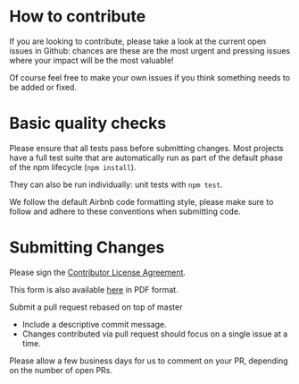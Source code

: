 # How to contribute

If you are looking to contribute, please take a look at the current open issues in Github: chances are these are the most urgent and pressing issues where your impact will be the most valuable! 

Of course feel free to make your own issues if you think something needs to be added or fixed.

# Basic quality checks

Please ensure that all tests pass before submitting changes. Most projects have a full test suite that are automatically run as part of the default phase of the npm lifecycle (`npm install`).

They can also be run individually: unit tests with `npm test`.

We follow the default Airbnb code formatting style, please make sure to follow and adhere to these conventions when submitting code.

# Submitting Changes

Please sign the [Contributor License Agreement](https://docs.google.com/forms/d/e/1FAIpQLSc6O3CudbzEvSEos_VbXAf6bah05dvx_OZRXDHBx7gFLe-uJA/viewform).

This form is also available [here](https://s3.us-east-2.amazonaws.com/amberdata-public/docs/icla.pdf) in PDF format. 

Submit a pull request rebased on top of master
 * Include a descriptive commit message.
 * Changes contributed via pull request should focus on a single issue at a time.

Please allow a few business days for us to comment on your PR, depending on the number of open PRs.
